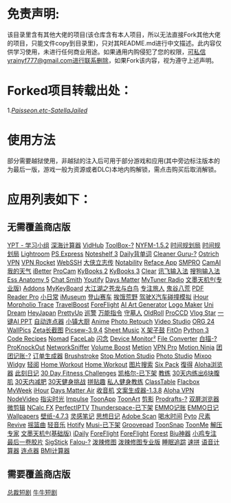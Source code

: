 # 免责声明:
该目录里含有其他大佬的项目(该仓库含有本人项目，所以无法直接Fork其他大佬的项目，只能文件copy到目录里)，只对其README.md进行中文描述。此内容仅供学习使用，未进行任何商业用途。如果通用内购侵犯了您的权限，可私信yrainyf777@gmail.com进行联系删除，如果Fork该内容，视为遵守上述声明。

# Forked项目转载出处：
1.*[Paisseon.etc-SatellaJailed](https://github.com/Paisseon/SatellaJailed)* 

# 使用方法
部分需要越狱使用，非越狱的注入后可用于部分游戏和应用(其中旁边标注版本的为最后一版，游戏一般为资源或者DLC)本地内购解锁，需点击购买后取消解锁。

# 应用列表如下：
## 无需覆盖商店版
[YPT - 学习小组](https://apps.apple.com/app/id1441909643) [深海计算器](https://apps.apple.com/app/id1458457890) [VidHub](https://apps.apple.com/app/id1659622164) [ToolBox-?](https://apps.apple.com/app/id1476205977) [NYFM-1.5.2](https://apps.apple.com/app/id1495951015) [时间规划局](https://apps.apple.com/app/id1473733265) [时间规划局](https://apps.apple.com/app/id1439723850) [Lightroom](https://apps.apple.com/app/id878783582) [PS Express](https://apps.apple.com/app/id331975235) [Noteshelf 3](https://apps.apple.com/app/id6458735203) [Daily背单词](https://apps.apple.com/cn/app/id1577666439) [Cleaner Guru-?](https://apps.apple.com/app/id1476380919) [Ostrich VPN](https://apps.apple.com/app/id1532634346) [VPN Rocket](https://apps.apple.com/app/id1633792051) [WebSSH](https://apps.apple.com/app/id497714887) [大侠立志传](https://apps.apple.com/cn/app/id6502489827) [Notability](https://apps.apple.com/app/id360593530) [Reface App](https://apps.apple.com/app/id6455497795) [SMPRO](https://apps.apple.com/app/id673545271) [CamAI](https://apps.apple.com/app/id6472872484) [我的天气](https://apps.apple.com/app/id1003715695) [iBetter](https://apps.apple.com/app/id1262378864) [ProCam](https://apps.apple.com/app/id730712409) [KyBooks 2](https://apps.apple.com/app/id1018584176) [KyBooks 3](https://apps.apple.com/app/id1348198785) [Clear](https://apps.apple.com/app/id493136154) [讯飞输入法](https://apps.apple.com/cn/app/id1582446193) [搜狗输入法](https://apps.apple.com/app/id917670924) [Ess Anatomy 5](https://apps.apple.com/app/id596684220) [Chat Smith](https://apps.apple.com/app/id1559479889) [Youtify](https://apps.apple.com/app/id1587457403) [Days Matter](https://apps.apple.com/app/id406170251) [MyTuner Radio](https://apps.apple.com/app/id520502858) [文墨天机®(专业版)](https://apps.apple.com/app/id1193514811) [Addons](https://apps.apple.com/app/id6446811843) [MyKeyBoard](https://apps.apple.com/app/id1455404109) [大江湖之苍龙与白鸟](https://apps.apple.com/cn/app/id6736354312) [专注旅人](https://apps.apple.com/app/id1559730367) [鬼谷八荒](https://apps.apple.com/cn/app/id6737795387) [PDF Reader Pro](https://apps.apple.com/app/id919472509) [小日常](https://apps.apple.com/app/id1263789061) [iMuseum](https://apps.apple.com/app/id897422059) [登山赛车](https://apps.apple.com/app/id564540143) [挨饿荒野](https://apps.apple.com/app/id1350109821) [驾驶X汽车碰撞模拟](https://apps.apple.com/app/id6736580540) [iHour](https://apps.apple.com/app/id687625208) [Morpholio Trace](https://apps.apple.com/app/id547274918) [TravelBoost](https://apps.apple.com/app/id1476504378) [ForeFlight](https://apps.apple.com/app/id333252638) [AI Art Generator](https://apps.apple.com/app/id1664703783) [Logo Maker](https://apps.apple.com/app/id1217017670) [Uni Dream](https://apps.apple.com/app/id1633014886) [HeyJapan](https://apps.apple.com/app/id1576311051) [PrettyUp](https://apps.apple.com/app/id1544211932) [巡警](https://apps.apple.com/app/id1377588412) [万能指令](https://apps.apple.com/app/id6503070246) [守墓人](https://apps.apple.com/app/id1461238719) [OldRoll](https://apps.apple.com/app/id1570093460) [ProCCD](https://apps.apple.com/app/id1616113199) [Vlog Star](https://apps.apple.com/app/id1403688344) [一键AI PPT](https://apps.apple.com/app/id6670399522) [自动连点器](https://apps.apple.com/app/id6444239486) [小镇大厨](https://apps.apple.com/app/id1397824035) [Anime](https://apps.apple.com/app/id1437287799) [Photo Retouch](https://apps.apple.com/app/id1230394683) [Video Studio](https://apps.apple.com/app/id1438312320) [ORG 24](https://apps.apple.com/app/id1469007799) [WallPics](https://apps.apple.com/app/id6446832902) [Zeta长截图](https://apps.apple.com/cn/app/id1615913935) [Picsew-3.9.4](https://apps.apple.com/app/id1208145167) [Sheet Music](https://apps.apple.com/cn/app/id6471382037) [X 架子鼓](https://apps.apple.com/app/id1452785793) [FitOn](https://apps.apple.com/app/id1442473191) [Python 3](https://apps.apple.com/app/id1262850648) [Code Recipes](https://apps.apple.com/app/id1012115120) [Nomad](https://apps.apple.com/app/id1519508653) [FaceLab](https://apps.apple.com/app/id1530776865) [闪念](https://apps.apple.com/app/id1397149726) [Device Monitor²](https://apps.apple.com/app/id1522870046) [File Converter](https://apps.apple.com/app/id486538934) [白描-?](https://apps.apple.com/app/id1249901692) [ProKnockOut](https://apps.apple.com/app/id944665061) [NetworkSniffer](https://apps.apple.com/app/id6450956188) [Volume Boost](https://apps.apple.com/app/id1500458684) [Metion](https://apps.apple.com/app/id1530965242) [VPN Pro](https://apps.apple.com/app/id1456731716) [Motion Ninja](https://apps.apple.com/app/id1546795793) [团团记账-?](https://apps.apple.com/app/id6449834812) [订单生成器](https://apps.apple.com/app/id1573380300) [Brushstroke](https://apps.apple.com/app/id824421012) [Stop Motion Studio](https://apps.apple.com/app/id441651297) [Photo Studio](https://apps.apple.com/app/id1470364946) [Mixoo](https://apps.apple.com/app/id799442576) [Widgy](https://apps.apple.com/app/id1524540481) [轻阅](https://apps.apple.com/app/id6468076268) [Home Workout](https://apps.apple.com/app/id1355257812) [Home Workout](https://apps.apple.com/app/id1313192037) [图片搜索](https://apps.apple.com/app/id1003144513) [Six Pack](https://apps.apple.com/app/id1267324372) [復得](https://apps.apple.com/app/id1037784828) [Aloha浏览器](https://apps.apple.com/app/id1105317682) [此刻日记](https://apps.apple.com/app/id1600893334) [30 Day Fitness Challenges](https://apps.apple.com/app/id1541978923) [凯格尔-已下架](https://apps.apple.com/app/id1537359810) [教练](https://apps.apple.com/app/id1564393838) [30天内练出6块腹肌](https://apps.apple.com/app/id1338655056) [30天内减肥](https://apps.apple.com/app/id1266612768) [30天健身挑战](https://apps.apple.com/app/id1167377348) [拼贴趣](https://apps.apple.com/app/id448639966) [私人健身教练](https://apps.apple.com/app/id1313192037) [ClassTable](https://apps.apple.com/app/id508576429) [Flacbox](https://apps.apple.com/app/id1097564256) [MyWeek](https://apps.apple.com/app/id523301695) [iHour](https://apps.apple.com/app/id687625208) [Days Matter Air](https://apps.apple.com/app/id1113365292) [收音机](https://apps.apple.com/app/id1629900381) [文案生成器-1.3.8](https://apps.apple.com/app/id6449460530) [Aloha VPN](https://apps.apple.com/app/id1455494920) [NodeVideo](https://apps.apple.com/app/id1467362169) [指尖时光](https://apps.apple.com/app/id1392166974) [Impulse](https://apps.apple.com/app/id1451295827) [ToonApp](https://apps.apple.com/app/id1540719743) [ToonArt](https://apps.apple.com/app/id6736896029) [剪影](https://apps.apple.com/app/id1455720185) [Prodrafts-?](https:/apps.apple.com/app/id1545810067) [双屏浏览器](https://apps.apple.com/app/id1424924605) [微剪辑](https://apps.apple.com/app/id1330314351) [NCalc FX](https://apps.apple.com/app/id1449106995) [PerfectIPTV](https://apps.apple.com/app/id1516946830) [Thunderspace-已下架](https://apps.apple.com/app/id636485814) [EMMO记账](https://apps.apple.com/app/id1572051209) [EMMO日记](https://apps.apple.com/app/id1508326506) [Wallpapers](https://apps.apple.com/app/id1527983896) [壁纸-4.7.3](https://apps.apple.com/app/id1508326506) [灵感笔记](https://apps.apple.com/app/id1479356575) [思想日记](https://apps.apple.com/app/id1010391170) [Adobe Scan](https://apps.apple.com/app/id1199564834) [喝水时间](https://apps.apple.com/app/id1404193468) [Pyto](https://apps.apple.com/app/id1436650069) [尺素](https://apps.apple.com/app/id1483305501) [Revive](https://apps.apple.com/app/id1616862692) [摇篮曲](https://apps.apple.com/app/id1204297404) [轻音乐](https://apps.apple.com/app/id1523028250) [Hotify](https://apps.apple.com/app/id6448694112) [Musi-已下架](https://apps.apple.com/app/id591560124) [Groovepad](https://apps.apple.com/app/id1454398991) [ToonSnap](https://apps.apple.com/app/id6504847549) [ToonMe](https://apps.apple.com/app/id1508120751) [解压专家](https://apps.apple.com/app/id1400133654) [文墨天机®(基础版)](https://apps.apple.com/app/id952653551) [iDaily](https://apps.apple.com/app/id506081667) [ForeFlight](https://apps.apple.com/app/id333252638) [ForeFlight](https://apps.apple.com/app/id333252638) [Forest](https://apps.apple.com/app/id866450515) [Biu神器](https://apps.apple.com/app/id1541840626) [小鸡专注](https://apps.apple.com/app/id1627691759) [最后一卷胶片](https://apps.apple.com/app/id1445858252) [SigStick](https://apps.apple.com/app/id1550509104) [Falou-?](https://apps.apple.com/app/id1460579936) [泼辣修图](https://apps.apple.com/app/id988173374) [泼辣修图专业版](https://apps.apple.com/app/id1077124956) [睡眠追踪](https://apps.apple.com/app/id1551928101) [速拼](https://apps.apple.com/app/id1439758554) [语音计算器](https://apps.apple.com/app/id1299622541) [连点器](https://apps.apple.com/app/id6444198329) [BMI计算器](https://apps.apple.com/app/id1572432663)
   
## 需要覆盖商店版
[总裁短剧](https://apps.apple.com/cn/app/id6523420381) [牛牛短剧](https://apps.apple.com/cn/app/id6502375324)
